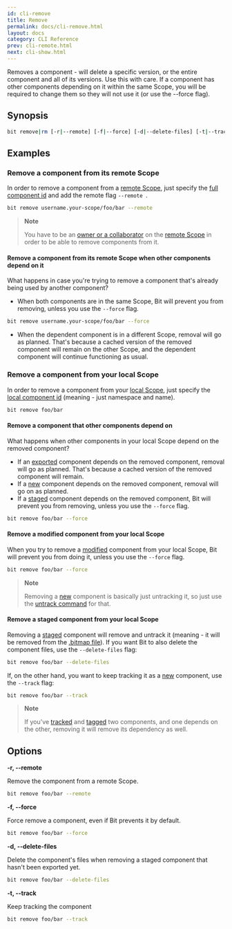 ```yaml
---
id: cli-remove
title: Remove
permalink: docs/cli-remove.html
layout: docs
category: CLI Reference
prev: cli-remote.html
next: cli-show.html
---
```

Removes a component - will delete a specific version, or the entire component and all of its versions. Use this with care. If a component has other components depending on it within the same Scope, you will be required to change them so they will not use it (or use the --force flag).

## Synopsis

```bash
bit remove|rm [-r|--remote] [-f|--force] [-d|--delete-files] [-t|--track] <ids...>
```

## Examples

### Remove a component from its remote Scope

In order to remove a component from a [remote Scope](/docs/organizing-components-in-scopes.html#create-a-remote-scope), just specify the [full component id](/docs/isolating-and-tracking-components.html#automatic-component-id-resolution) and add the remote flag `--remote `.

```bash
bit remove username.your-scope/foo/bar --remote
```

> **Note**
>
> You have to be an [owner or a collaborator](/docs/scopes-on-bitsrc.html#permission-types) on the [remote Scope](/docs/organizing-components-in-scopes.html#create-a-remote-scope) in order to be able to remove components from it.

#### Remove a component from its remote Scope when other components depend on it

What happens in case you're trying to remove a component that's already being used by another component?

* When both components are in the same Scope, Bit will prevent you from removing, unless you use the `--force` flag.

```bash
bit remove username.your-scope/foo/bar --force
```

* When the dependent component is in a different Scope, removal will go as planned. That's because a cached version of the removed component will remain on the other Scope, and the dependent component will continue functioning as usual.

### Remove a component from your local Scope

In order to remove a component from your [local Scope](/docs/what-is-bit.html#what-is-a-scope-collection), just specify the [local component id](/docs/isolating-and-tracking-components.html#automatic-component-id-resolution) (meaning - just namespace and name).

```bash
bit remove foo/bar
```

#### Remove a component that other components depend on

What happens when other components in your local Scope depend on the removed component?

* If an [exported](/docs/cli-export.html) component depends on the removed component, removal will go as planned. That's because a cached version of the removed component will remain.
* If a [new](/docs/cli-status.html#component-status-definitions) component depends on the removed component, removal will go on as planned.
* If a [staged](/docs/cli-status.html#component-status-definitions) component depends on the removed component, Bit will prevent you from removing, unless you use the `--force` flag.

```bash
bit remove foo/bar --force
```

#### Remove a modified component from your local Scope

When you try to remove a [modified](/docs/cli-status.html#component-status-definitions) component from your local Scope, Bit will prevent you from doing it, unless you use the `--force` flag.

```bash
bit remove foo/bar --force
```

> **Note**
>
> Removing a [new](/docs/cli-status.html#component-status-definitions) component is basically just untracking it, so just use the [untrack command](/docs/cli-untrack.html) for that.

#### Remove a staged component from your local Scope

Removing a [staged](/docs/cli-status.html#component-status-definitions) component will remove and untrack it (meaning - it will be removed from the [.bitmap file](/docs/initializing-bit.html#bitmap)). 
If you want Bit to also delete the component files, use the `--delete-files` flag:

```bash
bit remove foo/bar --delete-files
```

If, on the other hand, you want to keep tracking it as a [new](/docs/cli-status.html#component-status-definitions) component, use the `--track` flag:

```bash
bit remove foo/bar --track
```

> **Note**
>
> If you've [tracked](/docs/isolating-and-tracking-components.html) and [tagged](/docs/versioning-tracked-components.html) two components, and one depends on the other, removing it will remove its dependency as well.

## Options

**-r, --remote**

Remove the component from a remote Scope. 

```bash
bit remove foo/bar --remote
```

**-f, --force**

Force remove a component, even if Bit prevents it by default.

```bash
bit remove foo/bar --force
```

**-d, --delete-files**

Delete the component's files when removing a staged component that hasn't been exported yet.

```bash
bit remove foo/bar --delete-files
```

**-t, --track**

Keep tracking the component

```bash
bit remove foo/bar --track
```